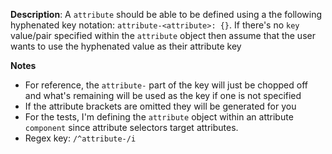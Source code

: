 __Description__: A `attribute` should be able to be defined using a the following hyphenated key notation: `attribute-<attribute>: {}`. If there's no `key` value/pair specified within the `attribute` object then assume that the user wants to use the hyphenated value as their attribute key

__Notes__

+ For reference, the `attribute-` part of the key will just be chopped off and what's remaining will be used as the key if one is not specified
+ If the attribute brackets are omitted they will be generated for you
+ For the tests, I'm defining  the `attribute` object within an attribute `component` since attribute selectors target attributes.
+ Regex key: `/^attribute-/i`